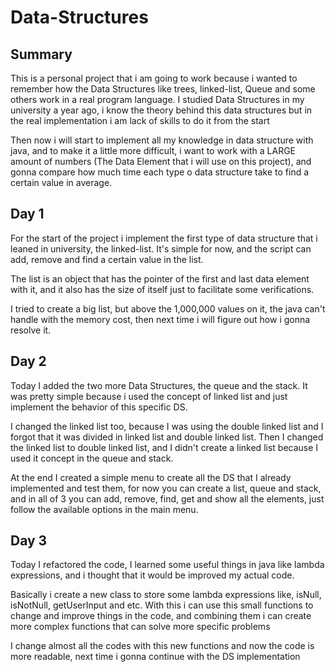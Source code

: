 # Data-Structures

## Summary
This is a personal project that i am going to work because i wanted to remember how the Data Structures like trees, linked-list, Queue and some others work in a real program language. I studied Data Structures in my university a year ago, i know the theory behind this data structures but in the real implementation i am lack of skills to do it from the start

Then now i will start to implement all my knowledge in data structure with java, and to make it a little more difficult, i want to work with a LARGE amount of numbers (The Data Element that i will use on this project), and gonna compare how much time each type o data structure take to find a certain value in average.

## Day 1
For the start of the project i implement the first type of data structure that i leaned in university, the linked-list. It's simple for now, and the script can add, remove and find a certain value in the list.

The list is an object that has the pointer of the first and last data element with it, and it also has the size of itself just to facilitate some verifications.

I tried to create a big list, but above the 1,000,000 values on it, the java can't handle with the memory cost, then next time i will figure out how i gonna resolve it.

## Day 2
Today I added the two more Data Structures, the queue and the stack. It was pretty simple because i used the concept of linked list and just implement the behavior of this specific DS.

I changed the linked list too, because I was using the double linked list and I forgot that it was divided in linked list and double linked list. Then I changed the linked list to double linked list, and I didn't create a linked list because I used it concept in the queue and stack.

At the end I created a simple menu to create all the DS that I already implemented and test them, for now you can create a list, queue and stack, and in all of 3 you can add, remove, find, get and show all the elements, just follow the available options in the main menu.

## Day 3
Today I refactored the code, I learned some useful things in java like lambda expressions, and i thought that it would be improved my actual code.

Basically i create a new class to store some lambda expressions like, isNull, isNotNull, getUserInput and etc. With this i can use this small functions to change and improve things in the code, and combining them i can create more complex functions that can solve more specific problems

I change almost all the codes with this new functions and now the code is more readable, next time i gonna continue with the DS implementation
